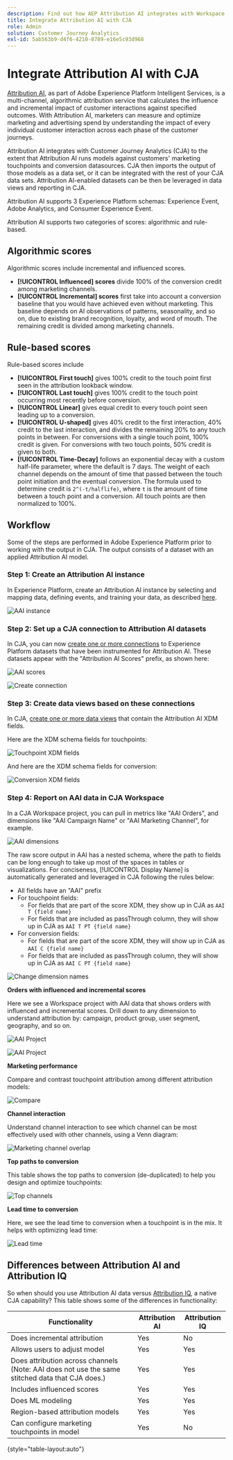 ```yaml
---
description: Find out how AEP Attribution AI integrates with Workspace in CJA.
title: Integrate Attribution AI with CJA
role: Admin
solution: Customer Journey Analytics
exl-id: 5ab563b9-d4f6-4210-8789-e16e5c93d968
---
```

# Integrate Attribution AI with CJA

[Attribution AI](https://experienceleague.adobe.com/docs/experience-platform/intelligent-services/attribution-ai/overview.html?lang=en), as part of Adobe Experience Platform Intelligent Services, is a multi-channel, algorithmic attribution service that calculates the influence and incremental impact of customer interactions against specified outcomes. With Attribution AI, marketers can measure and optimize marketing and advertising spend by understanding the impact of every individual customer interaction across each phase of the customer journeys. 

Attribution AI integrates with Customer Journey Analytics (CJA) to the extent that Attribution AI runs models against customers' marketing touchpoints and conversion datasources. CJA then imports the output of those models as a data set, or it can be integrated with the rest of your CJA data sets. Attribution AI-enabled datasets can be then be leveraged in data views and reporting in CJA. 

Attribution AI supports 3 Experience Platform schemas: Experience Event, Adobe Analytics, and Consumer Experience Event.

Attribution AI supports two categories of scores: algorithmic and rule-based. 

## Algorithmic scores

Algorithmic scores include incremental and influenced scores. 

* **[!UICONTROL Influenced] scores** divide 100% of the conversion credit among marketing channels.
* **[!UICONTROL Incremental] scores** first take into account a conversion baseline that you would have achieved even without marketing. This baseline depends on AI observations of patterns, seasonality, and so on, due to existing brand recognition, loyalty, and word of mouth. The remaining credit is divided among marketing channels.

## Rule-based scores

Rule-based scores include 

* **[!UICONTROL First touch]** gives 100% credit to the touch point first seen in the attribution lookback window.
* **[!UICONTROL Last touch]** gives 100% credit to the touch point occurring most recently before conversion.
* **[!UICONTROL Linear]** gives equal credit to every touch point seen leading up to a conversion.
* **[!UICONTROL U-shaped]** gives 40% credit to the first interaction, 40% credit to the last interaction, and divides the remaining 20% to any touch points in between. For conversions with a single touch point, 100% credit is given. For conversions with two touch points, 50% credit is given to both.
* **[!UICONTROL Time-Decay]** follows an exponential decay with a custom half-life parameter, where the default is 7 days. The weight of each channel depends on the amount of time that passed between the touch point initiation and the eventual conversion. The formula used to determine credit is `2^(-t/halflife)`, where `t` is the amount of time between a touch point and a conversion. All touch points are then normalized to 100%.

## Workflow

Some of the steps are performed in Adobe Experience Platform prior to working with the output in CJA. The output consists of a dataset with an applied Attribution AI model.

### Step 1: Create an Attribution AI instance

In Experience Platform, create an Attribution AI instance by selecting and mapping data, defining events, and training your data, as described [here](https://experienceleague.adobe.com/docs/experience-platform/intelligent-services/attribution-ai/user-guide.html).

![AAI instance](assets/aai-instance.png)

### Step 2: Set up a CJA connection to Attribution AI datasets

In CJA, you can now [create one or more connections](/help/connections/create-connection.md) to Experience Platform datasets that have been instrumented for Attribution AI. These datasets appear with the "Attribution AI Scores" prefix, as shown here:

![AAI scores](assets/aai-scores.png)

![Create connection](assets/aai-create-connection.png)

### Step 3: Create data views based on these connections

In CJA, [create one or more data views](/help/data-views/create-dataview.md) that contain the Attribution AI XDM fields.

Here are the XDM schema fields for touchpoints:

![Touchpoint XDM fields](assets/touchpoint-fields.png)

And here are the XDM schema fields for conversion:

![Conversion XDM fields](assets/conversion-fields.png)

### Step 4: Report on AAI data in CJA Workspace 

In a CJA Workspace project, you can pull in metrics like "AAI Orders", and dimensions like "AAI Campaign Name" or "AAI Marketing Channel", for example. 

![AAI dimensions](assets/aai-dims.png)

The raw score output in AAI has a nested schema, where the path to fields can be long enough to take up most of the spaces in tables or visualizations. For conciseness, [!UICONTROL Display Name] is automatically generated and leveraged in CJA following the rules below:

* All fields have an "AAI" prefix
* For touchpoint fields:
   * For fields that are part of the score XDM, they show up in CJA as `AAI T {field name}`
   * For fields that are included as passThrough column, they will show up in CJA as `AAI T PT {field name}`
* For conversion fields:
   * For fields that are part of the score XDM, they will show up in CJA as `AAI C {field name}`
   * For fields that are included as passThrough column, they will show up in CJA as `AAI C PT {field name}`

![Change dimension names](assets/change-name.png)

**Orders with influenced and incremental scores**

Here we see a Workspace project with AAI data that shows orders with influenced and incremental scores. Drill down to any dimension to understand attribution by: campaign, product group, user segment, geography, and so on.

![AAI Project](assets/aai-project.png)

![AAI Project](assets/aai-project2.png)

**Marketing performance**

Compare and contrast touchpoint attribution among different attribution models:

![Compare](assets/compare.png)

**Channel interaction**

Understand channel interaction to see which channel can be most effectively used with other channels, using a Venn diagram:

![Marketing channel overlap](assets/mc-overlap.png)

**Top paths to conversion**

This table shows the top paths to conversion (de-duplicated) to help you design and optimize touchpoints:

![Top channels](assets/top-channels.png)

**Lead time to conversion**

Here, we see the lead time to conversion when a touchpoint is in the mix. It helps with optimizing lead time:

![Lead time](assets/lead-time.png)

## Differences between Attribution AI and Attribution IQ

So when should you use Attribution AI data versus [Attribution IQ](/help/analysis-workspace/attribution/overview.md), a native CJA capability? This table shows some of the differences in functionality:

| Functionality | Attribution AI | Attribution IQ |
| --- | --- | --- |
| Does incremental attribution | Yes | No |
| Allows users to adjust model | Yes | Yes |
| Does attribution across channels (Note: AAI does not use the same stitched data that CJA does.) | Yes | Yes |
| Includes influenced scores | Yes | Yes |
| Does ML modeling | Yes | Yes |
| Region-based attribution models | Yes | Yes |
| Can configure marketing touchpoints in model | Yes | No |

{style="table-layout:auto"}
